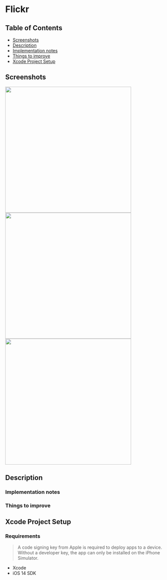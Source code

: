# Flickr

## Table of Contents

- [Screenshots](#screenshots)
- [Description](#description)
- [Implementation notes](#implementation-notes)
- [Things to improve](#things-to-improve)
- [Xcode Project Setup](#xcode-project-setup)

## Screenshots

<img src="https://https://github.com/TanyEm/Flicker/blob/main/screenshots/1.png" height="400"> <img src="https://https://github.com/TanyEm/Flicker/blob/main/screenshots/2.png" height="400"> <img src="https://https://github.com/TanyEm/Flicker/blob/main/screenshots/3.png" height="400"> 

## Description


### Implementation notes


### Things to improve


## Xcode Project Setup

### Requirements

> A code signing key from Apple is required to deploy apps to a device. Without a developer key, the app can only be installed on the iPhone Simulator.

- Xcode  
- iOS 14 SDK
